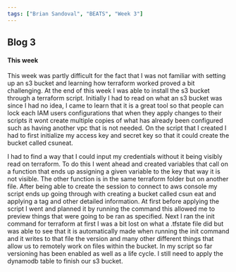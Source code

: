 ```yaml
---
tags: ["Brian Sandoval", "BEATS", "Week 3"]
---
```

## Blog 3

#### This week

This week was partly difficult for the fact that I was not familiar with setting up an s3 bucket and learning how terraform worked proved a bit challenging. At the end of this week I was able to install the s3 bucket through a terraform script. Initially I had to read on what an s3 bucket was since I had no idea, I came to learn that it is a great tool so that people can lock each IAM users configurations that when they apply changes to their scripts it wont create multiple copies of what has already been configured such as having another vpc that is not needed. On the script that I created I had to first initialize my access key and secret key so that it could create the bucket called csuneat.

I had to find a way that I could input my credentials without it being visibly read on terraform. To do this I went ahead and created variables that call on a function that ends up assigning a given variable to the key that way it is not visible. The other function is in the same terraform folder but on another file. After being able to create the session to connect to aws console my script ends up going through with creating a bucket called csun eat and applying  a tag and other detailed information. At first before applying the script I went and planned it by running the command this allowed me to preview things that were going to be ran as specified. Next I ran the init command for terraform at first I was a bit lost on what a .tfstate file did but was able to see that it is automatically made when running the init command and it writes to that file the version and many other different things that allow us to remotely work on files within the bucket. In my script so far versioning has been enabled as well as a life cycle. I still need to apply the dynamodb table to finish our s3 bucket.
